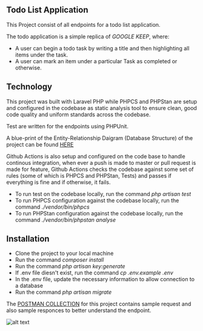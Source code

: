 ## Todo List Application

This Project consist of all endpoints for a todo list application.

The todo application is a simple replica of *GOOGLE KEEP*, where:

- A user can begin a todo task by writing a title and then highlighting all items under the task.
- A user can mark an item under a particular Task as completed or otherwise.

## Technology
This project was built with Laravel PHP while PHPCS and PHPStan are setup and configured in the codebase as static analysis tool to ensure clean, good code quality and uniform standards across the codebase.

Test are written for the endpoints using PHPUnit.

A blue-print of the Entity-Relationship Daigram (Database Structure) of the project can be found [HERE](https://drive.google.com/file/d/19ERdgJvP8_ut7lcZ7mlzELcJ22-kNXyB/view?usp=sharing)

Github Actions is also setup and configured on the code base to handle continous integration, when ever a push is made to master or pull request is made for feature, Github Actions checks the codebase against some set of rules (some of which is PHPCS and PHPStan, Tests) and passes if everything is fine and if otherwise, it fails.

- To run test on the codebase locally, run the command *php artisan test*
- To run PHPCS configuration against the codebase locally, run the command *./vendor/bin/phpcs*
- To run PHPStan configuration against the codebase locally, run the command *./vendor/bin/phpstan analyse*


## Installation
- Clone the project to your local machine
- Run the command *composer install*
- Run the command *php artisan key:generate*
- If .env file diesn't exist, run the command *cp .env.example .env*
- In the .env file, update the necessary information to allow connection to a database
- Run the command *php artisan migrate*


The [POSTMAN COLLECTION](https://documenter.getpostman.com/view/13007176/TVzNHKUZ) for this project contains sample request and also sample responces to better understand the endpoint.

![alt text](https://github.com/[username]/[reponame]/blob/[branch]/image.jpg?raw=true)